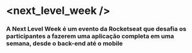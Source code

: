 # <next_level_week />

### A Next Level Week é um evento da Rocketseat que desafia os participantes a fazerem uma aplicação completa em uma semana, desde o back-end até o mobile
